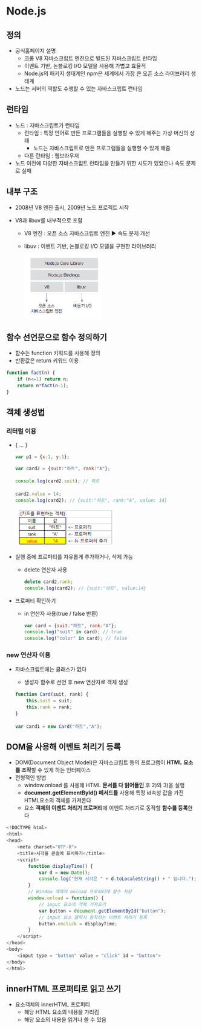 # Node.js

## 정의

- 공식홈페이지 설명
  - 크롬 V8 자바스크립트 엔진으로 빌드된 자바스크립트 런타임
  - 이벤트 기반, 논블로킹 I/O 모델을 사용해 가볍고 효율적
  - Node.js의 패키지 생태계인 npm은 세계에서 가장 큰 오픈 소스 라이브러리 생태계
- 노드는 서버의 역할도 수행할 수 있는 자바스크립트 런타임

## 런타임

- 노드 : 자바스크립트가 런타임
  - 런타임 : 특정 언어로 만든 프로그램들을 실행할 수 있게 해주는 가상 머신의 상태
    - 노드는 자바스크립트로 만든 프로그램들을 실행할 수 있게 해줌
  - 다른 런타임 : 웹브라우저
- 노드 이전에 다양한 자바스크립트 런타임을 만들기 위한 시도가 있었으나 속도 문제로 실패

## 내부 구조

- 2008년 V8 엔진 출시, 2009년 노드 프로젝트 시작

- V8과 libuv를 내부적으로 포함

  - V8 엔진 : 오픈 소스 자바스크립트 엔진 :arrow_forward: 속도 문제 개선

  - libuv : 이벤트 기반, 논블로킹 I/O 모델을 구현한 라이브러리

    ![1568081812202](../../typora_images/1568081812202.png)

## 함수 선언문으로 함수 정의하기

- 함수는 function 키워드를 사용해 정의
- 반환값은 return 키워드 이용

~~~js
function fact(n) {
    if (n<=1) return n;
    return n*fact(n-1);
}
~~~

## 객체 생성법

### 리터럴 이용

- { ... }

  ~~~js
  var p1 = {x:1, y:1};
  ~~~

  ~~~js
  var card2 = {suit:"하트", rank:"A"};
  
  console.log(card2.suit); // 하트
  
  card2.value = 14;
  console.log(card2); // {suit:"하트", rank:"A", value: 14}
  ~~~

  ![1568082801434](../../typora_images/1568082801434.png)

- 실행 중에 프로퍼티를 자유롭게 추가하거나, 삭제 가능

  - delete 연산자 사용

    ~~~js
    delete card2.rank;
    console.log(card2); // {suit:"하트", value:14}
    ~~~

- 프로퍼티 확인하기

  - in 연산자 사용(true / false 반환)

    ~~~js
    var card = {suit:"하트", rank:"A"};
    console.log("suit" in card); // true
    console.log("color" in card); // false
    ~~~

### new 연산자 이용

- 자바스크립트에는 클래스가 없다

  - 생성자 함수로 선언 후 new 연산자로 객체 생성

  ~~~js
  function Card(suit, rank) {
      this.suit = suit;
      this.rank = rank;
  }
  
  var card1 = new Card("하트","A");
  ~~~

## DOM을 사용해 이벤트 처리기 등록

- DOM(Document Object Model)은 자바스크립트 등의 프로그램이 
  **HTML 요소를 조작**할 수 있게 하는 인터페이스
- 전형적인 방법
  - window.onload 를 사용해 HTML **문서를 다 읽어들인** 후 2)와 3)을 실행
  - **document.getElementById() 메서드를** 사용해 
    특정 id속성 값을 가진 HTML요소의 객체를 가져온다
  - 요소 **객체의 이벤트 처리기 프로퍼티**에 이벤트 처리기로 동작할 **함수를 등록**한다

~~~js
<!DOCTYPE html>
<html>
<head>
    <meta charset="UTF-8">
    <title>시각을 콘솔에 표시하기</title>
	<script>
        function displayTime() {
        	var d = new Date();
        	console.log("현재 시각은 " + d.toLocaleString() + " 입니다.");
    	}
		// Window 객체의 onload 프로퍼티에 함수 저장
		window.onload = function() {
            // input 요소의 객체 가져오기
            var button = document.getElementById("button");
            // input 요소 클릭시 동작하는 이벤트 처리기 등록
            button.onclick = displayTime; 
        }
	</script>
</head>
<body>
	<input type = "button" value = "click" id = "button">
</body>
</html>
~~~

## innerHTML 프로퍼티로 읽고 쓰기

- 요소객체의 innerHTML 프로퍼티
  - 해당 HTML 요소의 내용을 가리킴
  - 해당 요소의 내용을 읽거나 쓸 수 있음